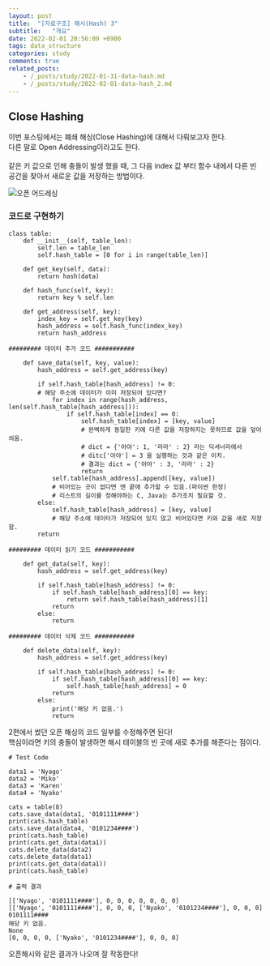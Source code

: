 ```yaml
---
layout: post
title:  "[자료구조] 해시(Hash) 3"
subtitle:   "개요"
date: 2022-02-01 20:56:09 +0900
tags: data_structure
categories: study
comments: true
related_posts:
    - /_posts/study/2022-01-31-data-hash.md
    - /_posts/study/2022-02-01-data-hash_2.md
---
```


## Close Hashing<br/>

이번 포스팅에서는 폐쇄 해싱(Close Hashing)에 대해서 다뤄보고자 한다.<br/>
다른 말로 Open Addressing이라고도 한다.<br/>
<br/>
같은 키 값으로 인해 충돌이 발생 했을 때, 그 다음 index 값 부터 함수 내에서 다른 빈 공간을 찾아서 새로운 값을 저장하는 방법이다.<br/>

![오픈 어드레싱](https://github.com/wookikim95/wookikim95.github.io/blob/main/assets/img/study/algorithm/2022-02-01_hash_2.jpg?raw=true)
<br/>

### 코드로 구현하기<br/>

```
class table:
    def __init__(self, table_len):
        self.len = table_len
        self.hash_table = [0 for i in range(table_len)]

    def get_key(self, data):
        return hash(data)

    def hash_func(self, key):
        return key % self.len
    
    def get_address(self, key):
        index_key = self.get_key(key)
        hash_address = self.hash_func(index_key)
        return hash_address

######### 데이터 추가 코드 ###########

    def save_data(self, key, value):
        hash_address = self.get_address(key)
        
        if self.hash_table[hash_address] != 0:
        # 해당 주소에 데이터가 이미 저장되어 있다면?
            for index in range(hash_address, len(self.hash_table[hash_address])):
                if self.hash_table[index] == 0:
                    self.hash_table[index] = [key, value]
                    # 완벽하게 동일한 키에 다른 값을 저장하지는 못하므로 값을 덮어 씌움.
                    # dict = {'아야': 1, '라라' : 2} 라는 딕셔너리에서
                    # ditc['아야'] = 3 을 실행하는 것과 같은 이치.
                    # 결과는 dict = {'아야' : 3, '라라' : 2}
                    return
            self.table[hash_address].append([key, value])
            # 비어있는 곳이 없다면 맨 끝애 추가할 수 있음.(파이썬 한정)
            # 리스트의 길이를 정해야하는 C, Java는 추가조치 필요할 것.
        else:
            self.hash_table[hash_address] = [key, value]
            # 해당 주소에 데이터가 저장되어 있지 않고 비어있다면 키와 값을 새로 저장함.
        return

######### 데이터 읽기 코드 ###########

    def get_data(self, key):
        hash_address = self.get_address(key)
        
        if self.hash_table[hash_address] != 0:
            if self.hash_table[hash_address][0] == key:
                return self.hash_table[hash_address][1]
            return
        else:
            return
        
######### 데이터 삭제 코드 ###########

    def delete_data(self, key):
        hash_address = self.get_address(key)
        
        if self.hash_table[hash_address] != 0:
            if self.hash_table[hash_address][0] == key:
                self.hash_table[hash_address] = 0
            return
        else:
            print('해당 키 없음.')
            return
```
2편에서 썼던 오픈 해싱의 코드 일부를 수정해주면 된다!<br/>
핵심이라면 키의 충돌이 발생하면 해시 테이블의 빈 곳에 새로 추가를 해준다는 점이다.<br/>

```
# Test Code

data1 = 'Nyago'
data2 = 'Miko'
data3 = 'Karen'
data4 = 'Nyako'

cats = table(8)
cats.save_data(data1, '0101111####')
print(cats.hash_table)
cats.save_data(data4, '0101234####')
print(cats.hash_table)
print(cats.get_data(data1))
cats.delete_data(data2)
cats.delete_data(data1)
print(cats.get_data(data1))
print(cats.hash_table)

# 출력 결과

[['Nyago', '0101111####'], 0, 0, 0, 0, 0, 0, 0]
[['Nyago', '0101111####'], 0, 0, 0, ['Nyako', '0101234####'], 0, 0, 0]
0101111####
해당 키 없음.
None
[0, 0, 0, 0, ['Nyako', '0101234####'], 0, 0, 0]
```
오픈해시와 같은 결과가 나오며 잘 작동한다!<br/>
